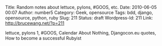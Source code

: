 Title: Random notes about lettuce, pylons, #GOOS, etc.
Date: 2010-06-05 00:07
Author: number5
Category: Geek, opensource
Tags: bdd, django, opensource, python, ruby
Slug: 211
Status: draft
Wordpress-Id: 211
Link: http://brucewang.net/?p=211

lettuce, pylons 1, \#GOOS, Calendar About Nothing, Djangocon.eu quotes,
How to become a successful Rubyist
